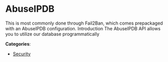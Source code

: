 # AbuseIPDB

This is most commonly done through Fail2Ban, which comes prepackaged with an AbuseIPDB configuration. Introduction The AbuseIPDB API allows you to utilize our database programmatically

**Categories**:

- [Security](https://github/apis-list/apis-list#security)



